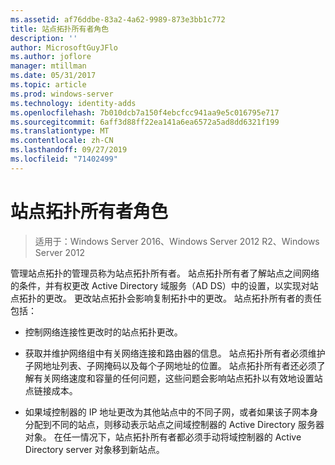 ```yaml
---
ms.assetid: af76ddbe-83a2-4a62-9989-873e3bb1c772
title: 站点拓扑所有者角色
description: ''
author: MicrosoftGuyJFlo
ms.author: joflore
manager: mtillman
ms.date: 05/31/2017
ms.topic: article
ms.prod: windows-server
ms.technology: identity-adds
ms.openlocfilehash: 7b010dcb7a150f4ebcfcc941aa9e5c016795e717
ms.sourcegitcommit: 6aff3d88ff22ea141a6ea6572a5ad8dd6321f199
ms.translationtype: MT
ms.contentlocale: zh-CN
ms.lasthandoff: 09/27/2019
ms.locfileid: "71402499"
---
```

# <a name="site-topology-owner-role"></a>站点拓扑所有者角色

>适用于：Windows Server 2016、Windows Server 2012 R2、Windows Server 2012

管理站点拓扑的管理员称为站点拓扑所有者。 站点拓扑所有者了解站点之间网络的条件，并有权更改 Active Directory 域服务（AD DS）中的设置，以实现对站点拓扑的更改。 更改站点拓扑会影响复制拓扑中的更改。 站点拓扑所有者的责任包括：  
  
-   控制网络连接性更改时的站点拓扑更改。  
  
-   获取并维护网络组中有关网络连接和路由器的信息。 站点拓扑所有者必须维护子网地址列表、子网掩码以及每个子网地址的位置。 站点拓扑所有者还必须了解有关网络速度和容量的任何问题，这些问题会影响站点拓扑以有效地设置站点链接成本。  
  
-   如果域控制器的 IP 地址更改为其他站点中的不同子网，或者如果该子网本身分配到不同的站点，则移动表示站点之间域控制器的 Active Directory 服务器对象。 在任一情况下，站点拓扑所有者都必须手动将域控制器的 Active Directory server 对象移到新站点。  
  



